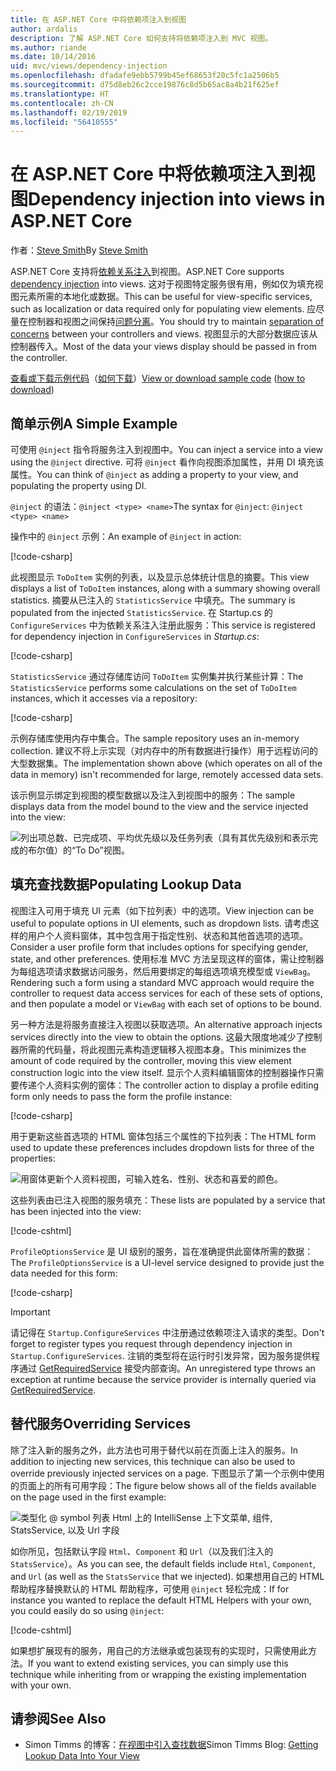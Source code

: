 ```yaml
---
title: 在 ASP.NET Core 中将依赖项注入到视图
author: ardalis
description: 了解 ASP.NET Core 如何支持将依赖项注入到 MVC 视图。
ms.author: riande
ms.date: 10/14/2016
uid: mvc/views/dependency-injection
ms.openlocfilehash: dfadafe9ebb5799b45ef68653f20c5fc1a2506b5
ms.sourcegitcommit: d75d8eb26c2cce19876c8d5b65ac8a4b21f625ef
ms.translationtype: HT
ms.contentlocale: zh-CN
ms.lasthandoff: 02/19/2019
ms.locfileid: "56410555"
---
```

# <a name="dependency-injection-into-views-in-aspnet-core"></a><span data-ttu-id="b0941-103">在 ASP.NET Core 中将依赖项注入到视图</span><span class="sxs-lookup"><span data-stu-id="b0941-103">Dependency injection into views in ASP.NET Core</span></span>

<span data-ttu-id="b0941-104">作者：[Steve Smith](https://ardalis.com/)</span><span class="sxs-lookup"><span data-stu-id="b0941-104">By [Steve Smith](https://ardalis.com/)</span></span>

<span data-ttu-id="b0941-105">ASP.NET Core 支持将[依赖关系注入](xref:fundamentals/dependency-injection)到视图。</span><span class="sxs-lookup"><span data-stu-id="b0941-105">ASP.NET Core supports [dependency injection](xref:fundamentals/dependency-injection) into views.</span></span> <span data-ttu-id="b0941-106">这对于视图特定服务很有用，例如仅为填充视图元素所需的本地化或数据。</span><span class="sxs-lookup"><span data-stu-id="b0941-106">This can be useful for view-specific services, such as localization or data required only for populating view elements.</span></span> <span data-ttu-id="b0941-107">应尽量在控制器和视图之间保持[问题分离](/dotnet/standard/modern-web-apps-azure-architecture/architectural-principles#separation-of-concerns)。</span><span class="sxs-lookup"><span data-stu-id="b0941-107">You should try to maintain [separation of concerns](/dotnet/standard/modern-web-apps-azure-architecture/architectural-principles#separation-of-concerns) between your controllers and views.</span></span> <span data-ttu-id="b0941-108">视图显示的大部分数据应该从控制器传入。</span><span class="sxs-lookup"><span data-stu-id="b0941-108">Most of the data your views display should be passed in from the controller.</span></span>

<span data-ttu-id="b0941-109">[查看或下载示例代码](https://github.com/aspnet/Docs/tree/master/aspnetcore/mvc/views/dependency-injection/sample)（[如何下载](xref:index#how-to-download-a-sample)）</span><span class="sxs-lookup"><span data-stu-id="b0941-109">[View or download sample code](https://github.com/aspnet/Docs/tree/master/aspnetcore/mvc/views/dependency-injection/sample) ([how to download](xref:index#how-to-download-a-sample))</span></span>

## <a name="a-simple-example"></a><span data-ttu-id="b0941-110">简单示例</span><span class="sxs-lookup"><span data-stu-id="b0941-110">A Simple Example</span></span>

<span data-ttu-id="b0941-111">可使用 `@inject` 指令将服务注入到视图中。</span><span class="sxs-lookup"><span data-stu-id="b0941-111">You can inject a service into a view using the `@inject` directive.</span></span> <span data-ttu-id="b0941-112">可将 `@inject` 看作向视图添加属性，并用 DI 填充该属性。</span><span class="sxs-lookup"><span data-stu-id="b0941-112">You can think of `@inject` as adding a property to your view, and populating the property using DI.</span></span>

<span data-ttu-id="b0941-113">`@inject` 的语法：`@inject <type> <name>`</span><span class="sxs-lookup"><span data-stu-id="b0941-113">The syntax for `@inject`: `@inject <type> <name>`</span></span>

<span data-ttu-id="b0941-114">操作中的 `@inject` 示例：</span><span class="sxs-lookup"><span data-stu-id="b0941-114">An example of `@inject` in action:</span></span>

[!code-csharp[](../../mvc/views/dependency-injection/sample/src/ViewInjectSample/Views/ToDo/Index.cshtml?highlight=4,5,15,16,17)]

<span data-ttu-id="b0941-115">此视图显示 `ToDoItem` 实例的列表，以及显示总体统计信息的摘要。</span><span class="sxs-lookup"><span data-stu-id="b0941-115">This view displays a list of `ToDoItem` instances, along with a summary showing overall statistics.</span></span> <span data-ttu-id="b0941-116">摘要从已注入的 `StatisticsService` 中填充。</span><span class="sxs-lookup"><span data-stu-id="b0941-116">The summary is populated from the injected `StatisticsService`.</span></span> <span data-ttu-id="b0941-117">在 Startup.cs 的 `ConfigureServices` 中为依赖关系注入注册此服务：</span><span class="sxs-lookup"><span data-stu-id="b0941-117">This service is registered for dependency injection in `ConfigureServices` in *Startup.cs*:</span></span>

[!code-csharp[](../../mvc/views/dependency-injection/sample/src/ViewInjectSample/Startup.cs?highlight=6,7&range=15-22)]

<span data-ttu-id="b0941-118">`StatisticsService` 通过存储库访问 `ToDoItem` 实例集并执行某些计算：</span><span class="sxs-lookup"><span data-stu-id="b0941-118">The `StatisticsService` performs some calculations on the set of `ToDoItem` instances, which it accesses via a repository:</span></span>

[!code-csharp[](../../mvc/views/dependency-injection/sample/src/ViewInjectSample/Model/Services/StatisticsService.cs?highlight=15,20,25)]

<span data-ttu-id="b0941-119">示例存储库使用内存中集合。</span><span class="sxs-lookup"><span data-stu-id="b0941-119">The sample repository uses an in-memory collection.</span></span> <span data-ttu-id="b0941-120">建议不将上示实现（对内存中的所有数据进行操作）用于远程访问的大型数据集。</span><span class="sxs-lookup"><span data-stu-id="b0941-120">The implementation shown above (which operates on all of the data in memory) isn't recommended for large, remotely accessed data sets.</span></span>

<span data-ttu-id="b0941-121">该示例显示绑定到视图的模型数据以及注入到视图中的服务：</span><span class="sxs-lookup"><span data-stu-id="b0941-121">The sample displays data from the model bound to the view and the service injected into the view:</span></span>

![列出项总数、已完成项、平均优先级以及任务列表（具有其优先级别和表示完成的布尔值）的“To Do”视图。](dependency-injection/_static/screenshot.png)

## <a name="populating-lookup-data"></a><span data-ttu-id="b0941-123">填充查找数据</span><span class="sxs-lookup"><span data-stu-id="b0941-123">Populating Lookup Data</span></span>

<span data-ttu-id="b0941-124">视图注入可用于填充 UI 元素（如下拉列表）中的选项。</span><span class="sxs-lookup"><span data-stu-id="b0941-124">View injection can be useful to populate options in UI elements, such as dropdown lists.</span></span> <span data-ttu-id="b0941-125">请考虑这样的用户个人资料窗体，其中包含用于指定性别、状态和其他首选项的选项。</span><span class="sxs-lookup"><span data-stu-id="b0941-125">Consider a user profile form that includes options for specifying gender, state, and other preferences.</span></span> <span data-ttu-id="b0941-126">使用标准 MVC 方法呈现这样的窗体，需让控制器为每组选项请求数据访问服务，然后用要绑定的每组选项填充模型或 `ViewBag`。</span><span class="sxs-lookup"><span data-stu-id="b0941-126">Rendering such a form using a standard MVC approach would require the controller to request data access services for each of these sets of options, and then populate a model or `ViewBag` with each set of options to be bound.</span></span>

<span data-ttu-id="b0941-127">另一种方法是将服务直接注入视图以获取选项。</span><span class="sxs-lookup"><span data-stu-id="b0941-127">An alternative approach injects services directly into the view to obtain the options.</span></span> <span data-ttu-id="b0941-128">这最大限度地减少了控制器所需的代码量，将此视图元素构造逻辑移入视图本身。</span><span class="sxs-lookup"><span data-stu-id="b0941-128">This minimizes the amount of code required by the controller, moving this view element construction logic into the view itself.</span></span> <span data-ttu-id="b0941-129">显示个人资料编辑窗体的控制器操作只需要传递个人资料实例的窗体：</span><span class="sxs-lookup"><span data-stu-id="b0941-129">The controller action to display a profile editing form only needs to pass the form the profile instance:</span></span>

[!code-csharp[](../../mvc/views/dependency-injection/sample/src/ViewInjectSample/Controllers/ProfileController.cs?highlight=9,19)]

<span data-ttu-id="b0941-130">用于更新这些首选项的 HTML 窗体包括三个属性的下拉列表：</span><span class="sxs-lookup"><span data-stu-id="b0941-130">The HTML form used to update these preferences includes dropdown lists for three of the properties:</span></span>

![用窗体更新个人资料视图，可输入姓名、性别、状态和喜爱的颜色。](dependency-injection/_static/updateprofile.png)

<span data-ttu-id="b0941-132">这些列表由已注入视图的服务填充：</span><span class="sxs-lookup"><span data-stu-id="b0941-132">These lists are populated by a service that has been injected into the view:</span></span>

[!code-cshtml[](../../mvc/views/dependency-injection/sample/src/ViewInjectSample/Views/Profile/Index.cshtml?highlight=4,16,17,21,22,26,27)]

<span data-ttu-id="b0941-133">`ProfileOptionsService` 是 UI 级别的服务，旨在准确提供此窗体所需的数据：</span><span class="sxs-lookup"><span data-stu-id="b0941-133">The `ProfileOptionsService` is a UI-level service designed to provide just the data needed for this form:</span></span>

[!code-csharp[](../../mvc/views/dependency-injection/sample/src/ViewInjectSample/Model/Services/ProfileOptionsService.cs?highlight=7,13,24)]

> [!IMPORTANT]
> <span data-ttu-id="b0941-134">请记得在 `Startup.ConfigureServices` 中注册通过依赖项注入请求的类型。</span><span class="sxs-lookup"><span data-stu-id="b0941-134">Don't forget to register types you request through dependency injection in `Startup.ConfigureServices`.</span></span> <span data-ttu-id="b0941-135">注销的类型将在运行时引发异常，因为服务提供程序通过 [GetRequiredService](/dotnet/api/microsoft.extensions.dependencyinjection.serviceproviderserviceextensions.getrequiredservice) 接受内部查询。</span><span class="sxs-lookup"><span data-stu-id="b0941-135">An unregistered type throws an exception at runtime because the service provider is internally queried via [GetRequiredService](/dotnet/api/microsoft.extensions.dependencyinjection.serviceproviderserviceextensions.getrequiredservice).</span></span>

## <a name="overriding-services"></a><span data-ttu-id="b0941-136">替代服务</span><span class="sxs-lookup"><span data-stu-id="b0941-136">Overriding Services</span></span>

<span data-ttu-id="b0941-137">除了注入新的服务之外，此方法也可用于替代以前在页面上注入的服务。</span><span class="sxs-lookup"><span data-stu-id="b0941-137">In addition to injecting new services, this technique can also be used to override previously injected services on a page.</span></span> <span data-ttu-id="b0941-138">下图显示了第一个示例中使用的页面上的所有可用字段：</span><span class="sxs-lookup"><span data-stu-id="b0941-138">The figure below shows all of the fields available on the page used in the first example:</span></span>

![类型化 @ symbol 列表 Html 上的 IntelliSense 上下文菜单, 组件, StatsService, 以及 Url 字段](dependency-injection/_static/razor-fields.png)

<span data-ttu-id="b0941-140">如你所见，包括默认字段 `Html`、`Component` 和 `Url`（以及我们注入的 `StatsService`）。</span><span class="sxs-lookup"><span data-stu-id="b0941-140">As you can see, the default fields include `Html`, `Component`, and `Url` (as well as the `StatsService` that we injected).</span></span> <span data-ttu-id="b0941-141">如果想用自己的 HTML 帮助程序替换默认的 HTML 帮助程序，可使用 `@inject` 轻松完成：</span><span class="sxs-lookup"><span data-stu-id="b0941-141">If for instance you wanted to replace the default HTML Helpers with your own, you could easily do so using `@inject`:</span></span>

[!code-cshtml[](../../mvc/views/dependency-injection/sample/src/ViewInjectSample/Views/Helper/Index.cshtml?highlight=3,11)]

<span data-ttu-id="b0941-142">如果想扩展现有的服务，用自己的方法继承或包装现有的实现时，只需使用此方法。</span><span class="sxs-lookup"><span data-stu-id="b0941-142">If you want to extend existing services, you can simply use this technique while inheriting from or wrapping the existing implementation with your own.</span></span>

## <a name="see-also"></a><span data-ttu-id="b0941-143">请参阅</span><span class="sxs-lookup"><span data-stu-id="b0941-143">See Also</span></span>

* <span data-ttu-id="b0941-144">Simon Timms 的博客：[在视图中引入查找数据](http://blog.simontimms.com/2015/06/09/getting-lookup-data-into-you-view/)</span><span class="sxs-lookup"><span data-stu-id="b0941-144">Simon Timms Blog: [Getting Lookup Data Into Your View](http://blog.simontimms.com/2015/06/09/getting-lookup-data-into-you-view/)</span></span>

